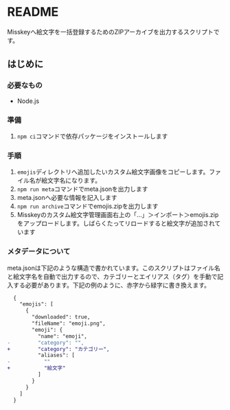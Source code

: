 # README
Misskeyへ絵文字を一括登録するためのZIPアーカイブを出力するスクリプトです。

## はじめに

### 必要なもの

- Node.js

### 準備

1. `npm ci`コマンドで依存パッケージをインストールします

### 手順

1. `emojis`ディレクトリへ追加したいカスタム絵文字画像をコピーします。ファイル名が絵文字名になります。
2. `npm run meta`コマンドでmeta.jsonを出力します
3. meta.jsonへ必要な情報を記入します
4. `npm run archive`コマンドでemojis.zipを出力します
5. Misskeyのカスタム絵文字管理画面右上の「…」＞インポート＞emojis.zipをアップロードします。しばらくたってリロードすると絵文字が追加されています

### メタデータについて

meta.jsonは下記のような構造で書かれています。このスクリプトはファイル名と絵文字名を自動で出力するので、カテゴリーとエイリアス（タグ）を手動で記入する必要があります。下記の例のように、赤字から緑字に書き換えます。

```diff
  {
    "emojis": [
      {
        "downloaded": true,
        "fileName": "emoji.png",
        "emoji": {
          "name": "emoji",
-         "category": "",
+         "category": "カテゴリー",
          "aliases": [
-           ""
+           "絵文字"
          ]
        }
      }
    ]
  }
```